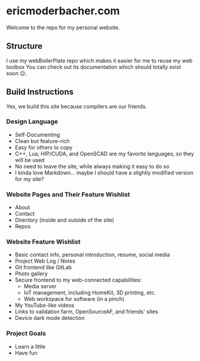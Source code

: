 # ericmoderbacher.com
Welcome to the repo for my personal website.

## Structure
I use my webBoilerPlate repo which makes it easier for me to reuse my web toolbox
You can check out its documentation which should totally exist soon 😉.



## Build Instructions
Yes, we build this site because compilers are our friends.


### Design Language
- Self-Documenting
- Clean but feature-rich
- Easy for others to copy
- C++, Lua, HIP/CUDA, and OpenSCAD are my favorite languages, so they will be used
- No need to leave the site, while always making it easy to do so
- I kinda love Markdown... maybe I should have a slightly modified version for my site?

### Website Pages and Their Feature Wishlist
- About
- Contact
- Directory (inside and outside of the site)
- Repos

### Website Feature Wishlist
- Basic contact info, personal introduction, resume, social media
- Project Web Log / Notes
- Git frontend like GitLab
- Photo gallery
- Secure frontend to my web-connected capabilities:
  - Media server
  - IoT management, including HomeKit, 3D printing, etc.
  - Web workspace for software (in a pinch)
- My YouTube-like videos
- Links to validation farm, OpenSourceAF, and friends' sites
- Device dark mode detection

### Project Goals
- Learn a little
- Have fun